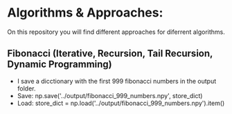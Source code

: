 # Algorithms & Approaches:

On this repository you will find different approaches for diferrent algorithms.

## Fibonacci (Iterative, Recursion, Tail Recursion, Dynamic Programming)
* I save a dicctionary with the first 999 fibonacci numbers in the output folder.
* Save: np.save('../output/fibonacci_999_numbers.npy', store_dict)
* Load: store_dict = np.load('../output/fibonacci_999_numbers.npy').item()
